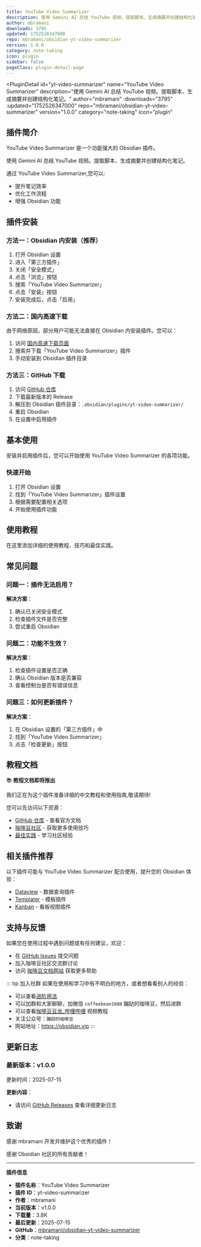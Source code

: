 ```yaml
---
title: YouTube Video Summarizer
description: 使用 Gemini AI 总结 YouTube 视频。提取脚本、生成摘要并创建结构化笔记。
author: mbramani
downloads: 3795
updated: 1752526347000
repo: mbramani/obsidian-yt-video-summarizer
version: 1.0.0
category: note-taking
icon: plugin
sidebar: false
pageClass: plugin-detail-page
---
```


<PluginDetail
  id="yt-video-summarizer"
  name="YouTube Video Summarizer"
  description="使用 Gemini AI 总结 YouTube 视频。提取脚本、生成摘要并创建结构化笔记。"
  author="mbramani"
  :downloads="3795"
  :updated="1752526347000"
  repo="mbramani/obsidian-yt-video-summarizer"
  version="1.0.0"
  category="note-taking"
  icon="plugin"
>

<!-- AUTO_GENERATED_START -->
## 插件简介

YouTube Video Summarizer 是一个功能强大的 Obsidian 插件。

使用 Gemini AI 总结 YouTube 视频。提取脚本、生成摘要并创建结构化笔记。

通过 YouTube Video Summarizer,您可以:

- 提升笔记效率
- 优化工作流程
- 增强 Obsidian 功能

<!-- AUTO_GENERATED_END -->

<!-- AUTO_GENERATED_START -->
## 插件安装

### 方法一：Obsidian 内安装（推荐）

1. 打开 Obsidian 设置
2. 进入「第三方插件」
3. 关闭「安全模式」
4. 点击「浏览」按钮
5. 搜索「YouTube Video Summarizer」
6. 点击「安装」按钮
7. 安装完成后，点击「启用」

### 方法二：国内高速下载

由于网络原因，部分用户可能无法直接在 Obsidian 内安装插件。您可以：

1. 访问 [国内高速下载页面](/zh/documentation/obsidian-plugins-download.html)
2. 搜索并下载「YouTube Video Summarizer」插件
3. 手动安装到 Obsidian 插件目录

### 方法三：GitHub 下载

1. 访问 [GitHub 仓库](https://github.com/mbramani/obsidian-yt-video-summarizer)
2. 下载最新版本的 Release
3. 解压到 Obsidian 插件目录：`.obsidian/plugins/yt-video-summarizer/`
4. 重启 Obsidian
5. 在设置中启用插件

## 基本使用

安装并启用插件后，您可以开始使用 YouTube Video Summarizer 的各项功能。

### 快速开始

1. 打开 Obsidian 设置
2. 找到「YouTube Video Summarizer」插件设置
3. 根据需要配置相关选项
4. 开始使用插件功能

<!-- AUTO_GENERATED_END -->

<!-- CUSTOM_CONTENT_START:tutorial -->
## 使用教程

在这里添加详细的使用教程、技巧和最佳实践。

<!-- CUSTOM_CONTENT_END:tutorial -->

<!-- SHARED_CONTENT_START -->
## 常见问题

### 问题一：插件无法启用？

**解决方案**：
1. 确认已关闭安全模式
2. 检查插件文件是否完整
3. 尝试重启 Obsidian

### 问题二：功能不生效？

**解决方案**：
1. 检查插件设置是否正确
2. 确认 Obsidian 版本是否兼容
3. 查看控制台是否有错误信息

### 问题三：如何更新插件？

**解决方案**：
1. 在 Obsidian 设置的「第三方插件」中
2. 找到「YouTube Video Summarizer」
3. 点击「检查更新」按钮

## 教程文档

📚 **教程文档即将推出**

我们正在为这个插件准备详细的中文教程和使用指南,敬请期待!

您可以先访问以下资源：
- [GitHub 仓库](https://github.com/mbramani/obsidian-yt-video-summarizer) - 查看官方文档
- [咖啡豆社区](/zh/bases/) - 获取更多使用技巧
- [最佳实践](/zh/best-practices/) - 学习社区经验

## 相关插件推荐

以下插件可能与 YouTube Video Summarizer 配合使用，提升您的 Obsidian 体验：

- [Dataview](/zh/plugins/dataview.html) - 数据查询插件
- [Templater](/zh/plugins/templater-obsidian.html) - 模板插件
- [Kanban](/zh/plugins/obsidian-kanban.html) - 看板视图插件

## 支持与反馈

如果您在使用过程中遇到问题或有任何建议，欢迎：

- 在 [GitHub Issues](https://github.com/mbramani/obsidian-yt-video-summarizer/issues) 提交问题
- 加入咖啡豆社区交流群讨论
- 访问 [咖啡豆文档网站](https://obsidian.vip) 获取更多帮助

::: tip 加入社群
如果在使用和学习中有不明白的地方，或者想看看别人的经验：
- 可以查看[进阶用法](/zh/advanced)
- 可以加群和大家聊聊，加微信 `coffeebean1688` 蹦跶的咖啡豆，然后进群
- 可以查看[咖啡豆豆龙_哔哩哔哩](https://space.bilibili.com/618777356) 视频教程
- 关注公众号：`蹦跶的咖啡豆`
- 网站地址：https://obsidian.vip
:::
<!-- SHARED_CONTENT_END -->

<!-- AUTO_GENERATED_START -->
## 更新日志

### 最新版本：v1.0.0

更新时间：2025-07-15

**更新内容**：
- 请访问 [GitHub Releases](https://github.com/mbramani/obsidian-yt-video-summarizer/releases) 查看详细更新日志

## 致谢

感谢 mbramani 开发并维护这个优秀的插件！

感谢 Obsidian 社区的所有贡献者！

---

**插件信息**
- **插件名称**：YouTube Video Summarizer
- **插件 ID**：yt-video-summarizer
- **作者**：mbramani
- **当前版本**：v1.0.0
- **下载量**：3.8K
- **最后更新**：2025-07-15
- **GitHub**：[mbramani/obsidian-yt-video-summarizer](https://github.com/mbramani/obsidian-yt-video-summarizer)
- **分类**：note-taking
<!-- AUTO_GENERATED_END -->

</PluginDetail>

